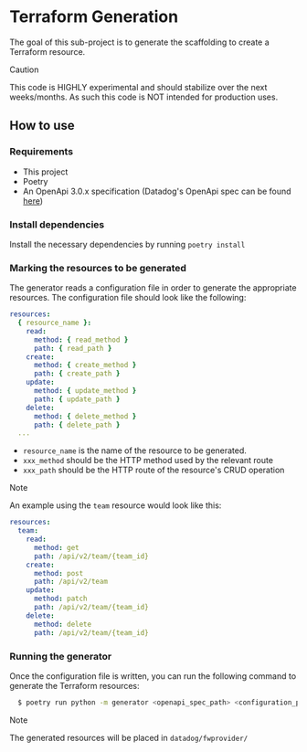 # Terraform Generation

The goal of this sub-project is to generate the scaffolding to create a Terraform resource.

> [!CAUTION]
> This code is HIGHLY experimental and should stabilize over the next weeks/months. As such this code is NOT intended for production uses.

## How to use

### Requirements

- This project
- Poetry
- An OpenApi 3.0.x specification (Datadog's OpenApi spec can be found [here](https://github.com/DataDog/datadog-api-client-go/tree/master/.generator/schemas))

### Install dependencies

Install the necessary dependencies by running `poetry install`

### Marking the resources to be generated

The generator reads a configuration file in order to generate the appropriate resources.
The configuration file should look like the following:

```yaml
resources:
  { resource_name }:
    read:
      method: { read_method }
      path: { read_path }
    create:
      method: { create_method }
      path: { create_path }
    update:
      method: { update_method }
      path: { update_path }
    delete:
      method: { delete_method }
      path: { delete_path }
  ...
```

- `resource_name` is the name of the resource to be generated.
- `xxx_method` should be the HTTP method used by the relevant route
- `xxx_path` should be the HTTP route of the resource's CRUD operation

> [!NOTE]
> An example using the `team` resource would look like this:
>
> ```yaml
> resources:
>   team:
>     read:
>       method: get
>       path: /api/v2/team/{team_id}
>     create:
>       method: post
>       path: /api/v2/team
>     update:
>       method: patch
>       path: /api/v2/team/{team_id}
>     delete:
>       method: delete
>       path: /api/v2/team/{team_id}
> ```

### Running the generator

Once the configuration file is written, you can run the following command to generate the Terraform resources:

```sh
  $ poetry run python -m generator <openapi_spec_path> <configuration_path>
```

> [!NOTE]
> The generated resources will be placed in `datadog/fwprovider/`

